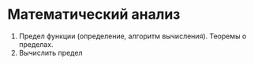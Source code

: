 # Математический анализ
1.	Предел функции (определение, алгоритм вычисления). Теоремы о пределах.
2.	Вычислить предел 
